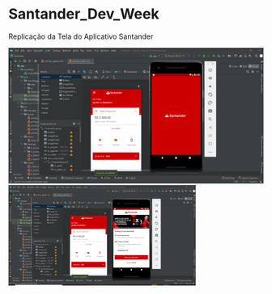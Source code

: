 # Santander_Dev_Week
 Replicação da Tela do Aplicativo Santander
 
<img src="https://github.com/mathfirewall/Santander_Dev_Week/blob/main/video/principal.png"></img>
<img src="https://github.com/mathfirewall/Santander_Dev_Week/blob/main/video/segunda.png" width="370"></img>

